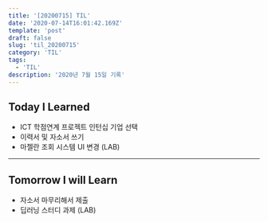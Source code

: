 ```yaml
---
title: '[20200715] TIL'
date: '2020-07-14T16:01:42.169Z'
template: 'post'
draft: false
slug: 'til_20200715'
category: 'TIL'
tags:
  - 'TIL'
description: '2020년 7월 15일 기록'
---
```


## Today I Learned

- ICT 학점연계 프로젝트 인턴십 기업 선택
- 이력서 및 자소서 쓰기
- 마젤란 조회 시스템 UI 변경 (LAB)

<hr>

## Tomorrow I will Learn

- 자소서 마무리해서 제출
- 딥러닝 스터디 과제 (LAB)
